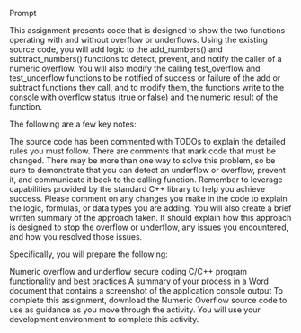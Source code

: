 Prompt

This assignment presents code that is designed to show the two functions operating with and without overflow or underflows. Using the existing source code, you will add logic to the add_numbers() and subtract_numbers() functions to detect, prevent, and notify the caller of a numeric overflow. You will also modify the calling test_overflow and test_underflow functions to be notified of success or failure of the add or subtract functions they call, and to modify them, the functions write to the console with overflow status (true or false) and the numeric result of the function.

The following are a few key notes:

The source code has been commented with TODOs to explain the detailed rules you must follow.
There are comments that mark code that must be changed.
There may be more than one way to solve this problem, so be sure to demonstrate that you can detect an underflow or overflow, prevent it, and communicate it back to the calling function.
Remember to leverage capabilities provided by the standard C++ library to help you achieve success.
Please comment on any changes you make in the code to explain the logic, formulas, or data types you are adding. You will also create a brief written summary of the approach taken. It should explain how this approach is designed to stop the overflow or underflow, any issues you encountered, and how you resolved those issues.

Specifically, you will prepare the following:

Numeric overflow and underflow secure coding
C/C++ program functionality and best practices
A summary of your process in a Word document that contains a screenshot of the application console output
To complete this assignment, download the Numeric Overflow source code to use as guidance as you move through the activity. You will use your development environment to complete this activity.


